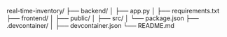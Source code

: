 real-time-inventory/
├── backend/
│   ├── app.py
│   ├── requirements.txt
├── frontend/
│   ├── public/
│   ├── src/
│   └── package.json
├── .devcontainer/
│   ├── devcontainer.json
└── README.md
